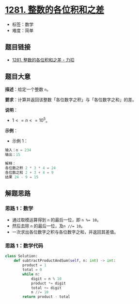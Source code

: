 # [1281. 整数的各位积和之差](https://leetcode.cn/problems/subtract-the-product-and-sum-of-digits-of-an-integer/)

- 标签：数学
- 难度：简单

## 题目链接

- [1281. 整数的各位积和之差 - 力扣](https://leetcode.cn/problems/subtract-the-product-and-sum-of-digits-of-an-integer/)

## 题目大意

**描述**：给定一个整数 `n`。

**要求**：计算并返回该整数「各位数字之积」与「各位数字之和」的差。

**说明**：

- $1 <= n <= 10^5$。

**示例**：

- 示例 1：

```python
输入：n = 234
输出：15

解释：
各位数之积 2 * 3 * 4 = 24 
各位数之和 2 + 3 + 4 = 9 
结果 24 - 9 = 15
```

## 解题思路

### 思路 1：数学

- 通过取模运算得到 `n` 的最后一位，即 `n %= 10`。
- 然后去除  `n`  的最后一位，及`n //= 10`。
- 一次求出各位数字之积与各位数字之和，并返回其差值。

### 思路 1：数学代码

```python
class Solution:
    def subtractProductAndSum(self, n: int) -> int:
        product = 1
        total = 0
        while n:
            digit = n % 10
            product *= digit
            total += digit
            n //= 10
        return product - total
```

